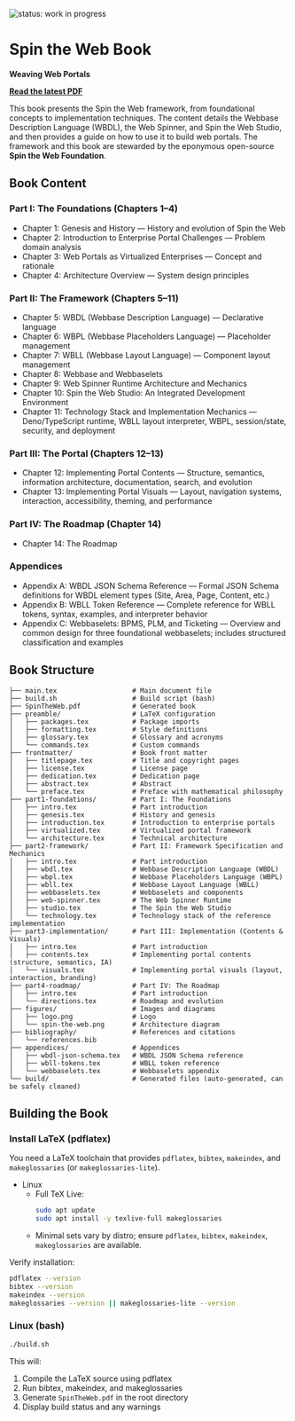 ![status: work in progress](https://img.shields.io/badge/status-WIP-yellow)

# Spin the Web Book

**Weaving Web Portals**

[**Read the latest PDF**](https://spintheweb.github.io/book/SpinTheWeb.pdf)

This book presents the Spin the Web framework, from foundational concepts to
implementation techniques. The content details the Webbase Description Language
(WBDL), the Web Spinner, and Spin the Web Studio, and then provides a guide on
how to use it to build web portals. The framework and this book are stewarded by
the eponymous open-source **Spin the Web Foundation**.

## Book Content

### Part I: The Foundations (Chapters 1–4)

- Chapter 1: Genesis and History — History and evolution of Spin the Web
- Chapter 2: Introduction to Enterprise Portal Challenges — Problem domain
  analysis
- Chapter 3: Web Portals as Virtualized Enterprises — Concept and rationale
- Chapter 4: Architecture Overview — System design principles

### Part II: The Framework (Chapters 5–11)

- Chapter 5: WBDL (Webbase Description Language) — Declarative language
- Chapter 6: WBPL (Webbase Placeholders Language) — Placeholder management
- Chapter 7: WBLL (Webbase Layout Language) — Component layout management
- Chapter 8: Webbase and Webbaselets
- Chapter 9: Web Spinner Runtime Architecture and Mechanics
- Chapter 10: Spin the Web Studio: An Integrated Development Environment
- Chapter 11: Technology Stack and Implementation Mechanics — Deno/TypeScript
  runtime, WBLL layout interpreter, WBPL, session/state, security, and
  deployment

### Part III: The Portal (Chapters 12–13)

- Chapter 12: Implementing Portal Contents — Structure, semantics, information
  architecture, documentation, search, and evolution
- Chapter 13: Implementing Portal Visuals — Layout, navigation systems,
  interaction, accessibility, theming, and performance

### Part IV: The Roadmap (Chapter 14)

- Chapter 14: The Roadmap

### Appendices

- Appendix A: WBDL JSON Schema Reference — Formal JSON Schema definitions for
  WBDL element types (Site, Area, Page, Content, etc.)
- Appendix B: WBLL Token Reference — Complete reference for WBLL tokens, syntax,
  examples, and interpreter behavior
- Appendix C: Webbaselets: BPMS, PLM, and Ticketing — Overview and common design
  for three foundational webbaselets; includes structured classification and
  examples

## Book Structure

```
├── main.tex                   # Main document file
├── build.sh                   # Build script (bash)
├── SpinTheWeb.pdf             # Generated book
├── preamble/                  # LaTeX configuration
│   ├── packages.tex           # Package imports
│   ├── formatting.tex         # Style definitions
│   ├── glossary.tex           # Glossary and acronyms
│   └── commands.tex           # Custom commands
├── frontmatter/               # Book front matter
│   ├── titlepage.tex          # Title and copyright pages
│   ├── license.tex            # License page
│   ├── dedication.tex         # Dedication page
│   ├── abstract.tex           # Abstract
│   └── preface.tex            # Preface with mathematical philosophy
├── part1-foundations/         # Part I: The Foundations
│   ├── intro.tex              # Part introduction
│   ├── genesis.tex            # History and genesis
│   ├── introduction.tex       # Introduction to enterprise portals
│   ├── virtualized.tex        # Virtualized portal framework
│   └── architecture.tex       # Technical architecture
├── part2-framework/           # Part II: Framework Specification and Mechanics
│   ├── intro.tex              # Part introduction
│   ├── wbdl.tex               # Webbase Description Language (WBDL)
│   ├── wbpl.tex               # Webbase Placeholders Language (WBPL)
│   ├── wbll.tex               # Webbase Layout Language (WBLL)
│   ├── webbaselets.tex        # Webbaselets and components
│   ├── web-spinner.tex        # The Web Spinner Runtime
│   ├── studio.tex             # The Spin the Web Studio
│   └── technology.tex         # Technology stack of the reference implementation
├── part3-implementation/      # Part III: Implementation (Contents & Visuals)
│   ├── intro.tex              # Part introduction
│   ├── contents.tex           # Implementing portal contents (structure, semantics, IA)
│   └── visuals.tex            # Implementing portal visuals (layout, interaction, branding)
├── part4-roadmap/             # Part IV: The Roadmap
│   ├── intro.tex              # Part introduction
│   └── directions.tex         # Roadmap and evolution
├── figures/                   # Images and diagrams
│   ├── logo.png               # Logo
│   └── spin-the-web.png       # Architecture diagram
├── bibliography/              # References and citations
│   └── references.bib
├── appendices/                # Appendices
│   ├── wbdl-json-schema.tex   # WBDL JSON Schema reference
│   ├── wbll-tokens.tex        # WBLL token reference
│   └── webbaselets.tex        # Webbaselets appendix
└── build/                     # Generated files (auto-generated, can be safely cleaned)
```

## Building the Book

### Install LaTeX (pdflatex)

You need a LaTeX toolchain that provides `pdflatex`, `bibtex`, `makeindex`, and
`makeglossaries` (or `makeglossaries-lite`).

- Linux
  - Full TeX Live:
    ```bash
    sudo apt update
    sudo apt install -y texlive-full makeglossaries
    ```
  - Minimal sets vary by distro; ensure `pdflatex`, `bibtex`, `makeindex`,
    `makeglossaries` are available.

Verify installation:

```bash
pdflatex --version
bibtex --version
makeindex --version
makeglossaries --version || makeglossaries-lite --version
```

### Linux (bash)

```bash
./build.sh
```

This will:

1. Compile the LaTeX source using pdflatex
2. Run bibtex, makeindex, and makeglossaries
3. Generate `SpinTheWeb.pdf` in the root directory
4. Display build status and any warnings
